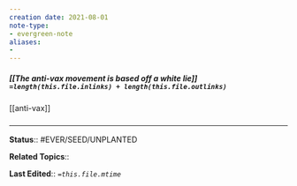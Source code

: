 ```yaml
---
creation date: 2021-08-01
note-type: 
- evergreen-note
aliases:
- 
---
```


##### [[The anti-vax movement is based off a white lie]] `=length(this.file.inlinks) + length(this.file.outlinks)`

[[anti-vax]]
### <hr class="footnote"/>

**Status**:: #EVER/SEED/UNPLANTED 

**Related Topics**:: 
	
**Last Edited**:: *`=this.file.mtime`*
